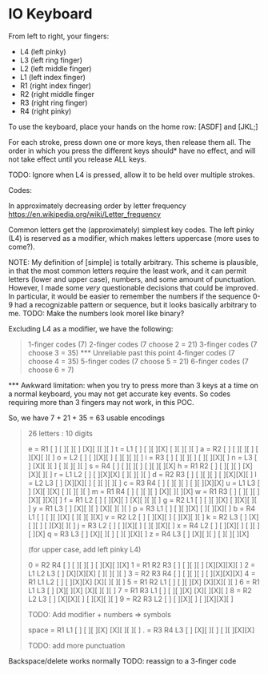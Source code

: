 IO Keyboard
===========

From left to right, your fingers:

- L4 (left pinky)
- L3 (left ring finger)
- L2 (left middle finger)
- L1 (left index finger)
- R1 (right index finger)
- R2 (right middle finger
- R3 (right ring finger)
- R4 (right pinky)

To use the keyboard, place your hands on the home row: [ASDF] and [JKL;]

For each stroke, press down one or more keys, then release them all. The
order in which you press the different keys should* have no effect, and will
not take effect until you release ALL keys.

TODO: Ignore when L4 is pressed, allow it to be held over multiple strokes.

Codes:

In approximately decreasing order by letter frequency
https://en.wikipedia.org/wiki/Letter_frequency

Common letters get the (approximately) simplest key codes. The left pinky (L4)
is reserved as a modifier, which makes letters uppercase (more uses to come?).

NOTE: My definition of [simple] is totally arbitrary. This scheme is plausible,
in that the most common letters require the least work, and it can permit
letters (lower and upper case), numbers, and some amount of punctuation.
However, I made some *very* questionable decisions that could be improved. In
particular, it would be easier to remember the numbers if the sequence 0-9 had a
recognizable pattern or sequence, but it looks basically arbitrary to me.
TODO: Make the numbers look morel like binary?

Excluding L4 as a modifier, we have the following:

> 1-finger codes (7)
> 2-finger codes (7 choose 2 = 21)
> 3-finger codes (7 choose 3 = 35)
> *** Unreliable past this point
> 4-finger codes (7 choose 4 = 35)
> 5-finger codes (7 choose 5 = 21)
> 6-finger codes (7 choose 6 = 7)

*** Awkward limitation: when you try to press more than 3 keys at a time on a
normal keyboard, you may not get accurate key events. So codes requiring more
than 3 fingers may not work, in this POC.

So, we have 7 + 21 + 35 = 63 usable encodings

> 26 letters
: 10 digits
> 
> e = R1           [ ]  [ ][ ][ ]    [X][ ][ ][ ]
> t = L1           [ ]  [ ][ ][X]    [ ][ ][ ][ ]
> a = R2           [ ]  [ ][ ][ ]    [ ][X][ ][ ]
> o = L2           [ ]  [ ][X][ ]    [ ][ ][ ][ ]
> i = R3           [ ]  [ ][ ][ ]    [ ][ ][X][ ]
> n = L3           [ ]  [X][ ][ ]    [ ][ ][ ][ ]
> s = R4           [ ]  [ ][ ][ ]    [ ][ ][ ][X]
> h = R1 R2        [ ]  [ ][ ][ ]    [X][X][ ][ ]
> r = L1 L2        [ ]  [ ][X][X]    [ ][ ][ ][ ]
> d = R2 R3        [ ]  [ ][ ][ ]    [ ][X][X][ ]
> l = L2 L3        [ ]  [X][X][ ]    [ ][ ][ ][ ]
> c = R3 R4        [ ]  [ ][ ][ ]    [ ][ ][X][X]
> u = L1 L3        [ ]  [X][ ][X]    [ ][ ][ ][ ]
> m = R1 R4        [ ]  [ ][ ][ ]    [X][ ][ ][X]
> w = R1 R3        [ ]  [ ][ ][ ]    [X][ ][X][ ]
> f = R1 L2        [ ]  [ ][X][ ]    [X][ ][ ][ ]
> g = R2 L1        [ ]  [ ][ ][X]    [ ][X][ ][ ]
> y = R1 L3        [ ]  [X][ ][ ]    [X][ ][ ][ ]
> p = R3 L1        [ ]  [ ][ ][X]    [ ][ ][X][ ]
> b = R4 L1        [ ]  [ ][ ][X]    [ ][ ][ ][X]
> v = R2 L2        [ ]  [ ][X][ ]    [ ][X][ ][ ]
> k = R2 L3        [ ]  [X][ ][ ]    [ ][X][ ][ ]
> j = R3 L2        [ ]  [ ][X][ ]    [ ][ ][X][ ]
> x = R4 L2        [ ]  [ ][X][ ]    [ ][ ][ ][X]
> q = R3 L3        [ ]  [X][ ][ ]    [ ][ ][X][ ]
> z = R4 L3        [ ]  [X][ ][ ]    [ ][ ][ ][X]
> 
> (for upper case, add left pinky L4)
> 
> 0 = R2 R4        [ ]  [ ][ ][ ]    [ ][X][ ][X]
> 1 = R1 R2 R3     [ ]  [ ][ ][ ]    [X][X][X][ ]
> 2 = L1 L2 L3     [ ]  [X][X][X]    [ ][ ][ ][ ]
> 3 = R2 R3 R4     [ ]  [ ][ ][ ]    [ ][X][X][X]
> 4 = R1 L1 L2     [ ]  [ ][X][X]    [X][ ][ ][ ]
> 5 = R1 R2 L1     [ ]  [ ][ ][X]    [X][X][ ][ ]
> 6 = R1 L1 L3     [ ]  [X][ ][X]    [X][ ][ ][ ]
> 7 = R1 R3 L1     [ ]  [ ][ ][X]    [X][ ][X][ ]
> 8 = R2 L2 L3     [ ]  [X][X][ ]    [ ][X][ ][ ]
> 9 = R2 R3 L2     [ ]  [ ][X][ ]    [ ][X][X][ ]
> 
> TODO: Add modifier + numbers => symbols
> 
> space = R1 L1    [ ]  [ ][ ][X]    [X][ ][ ][ ]
> .     = R3 R4 L3 [ ]  [X][ ][ ]    [ ][ ][X][X]
> 
> TODO: add more punctuation

Backspace/delete works normally
TODO: reassign to a 3-finger code

